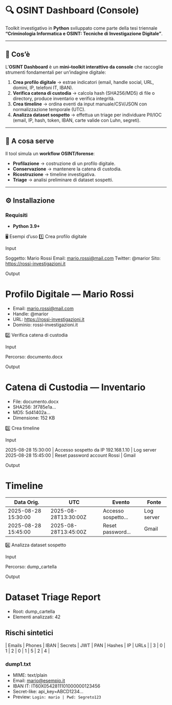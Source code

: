 # 🔍 OSINT Dashboard (Console)

Toolkit investigativo in **Python** sviluppato come parte della tesi triennale  
**“Criminologia Informatica e OSINT: Tecniche di Investigazione Digitale”**.

---

## 📌 Cos’è
L’**OSINT Dashboard** è un **mini–toolkit interattivo da console** che raccoglie strumenti fondamentali per un’indagine digitale:

1. **Crea profilo digitale** → estrae indicatori (email, handle social, URL, domini, IP, telefoni IT, IBAN).  
2. **Verifica catena di custodia** → calcola hash (SHA256/MD5) di file o directory, produce inventario e verifica integrità.  
3. **Crea timeline** → ordina eventi da input manuale/CSV/JSON con normalizzazione temporale (UTC).  
4. **Analizza dataset sospetto** → effettua un triage per individuare PII/IOC (email, IP, hash, token, IBAN, carte valide con Luhn, segreti).  

---

## 🎯 A cosa serve
Il tool simula un **workflow OSINT/forense**:

- **Profilazione** → costruzione di un profilo digitale.  
- **Conservazione** → mantenere la catena di custodia.  
- **Ricostruzione** → timeline investigativa.  
- **Triage** → analisi preliminare di dataset sospetti.  

---

## ⚙️ Installazione
### Requisiti
- **Python 3.9+**

🖥️ Esempi d’uso
1️⃣ Crea profilo digitale

Input

Soggetto: Mario Rossi
Email: mario.rossi@mail.com
Twitter: @marior
Sito: https://rossi-investigazioni.it


Output

# Profilo Digitale — Mario Rossi
- Email: mario.rossi@mail.com
- Handle: @marior
- URL: https://rossi-investigazioni.it
- Dominio: rossi-investigazioni.it

2️⃣ Verifica catena di custodia

Input

Percorso: documento.docx


Output

# Catena di Custodia — Inventario
- File: documento.docx
- SHA256: 3f785e1a...
- MD5: 5d41402a...
- Dimensione: 152 KB

3️⃣ Crea timeline

Input

2025-08-28 15:30:00 | Accesso sospetto da IP 192.168.1.10 | Log server
2025-08-28 15:45:00 | Reset password account Rossi | Gmail


Output

# Timeline
| Data Orig. | UTC | Evento | Fonte |
|------------|-----|--------|-------|
| 2025-08-28 15:30:00 | 2025-08-28T13:30:00Z | Accesso sospetto... | Log server |
| 2025-08-28 15:45:00 | 2025-08-28T13:45:00Z | Reset password...  | Gmail |

4️⃣ Analizza dataset sospetto

Input

Percorso: dump_cartella


Output

# Dataset Triage Report
- Root: dump_cartella
- Elementi analizzati: 42

## Rischi sintetici
| Emails | Phones | IBAN | Secrets | JWT | PAN | Hashes | IP | URLs |
|   3    |   0    |  1   |    2    |  0  |  1  |   5    |  2 |  4  |

### dump1.txt
- MIME: text/plain
- Email: mario@esempio.it
- IBAN IT: IT60X0542811101000000123456
- Secret-like: api_key=ABCD1234...
- Preview: `Login: mario | Pwd: Segreto123`
